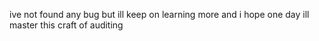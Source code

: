 ive not found any bug but ill keep on learning more and i hope one day ill master this craft of auditing